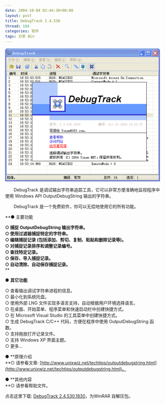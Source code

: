 ```yaml
---
date: 2004-10-04 02:44:30+00:00
layout: post
title: DebugTrack 2.4.530
thread: 164
categories: 软件
tags: 分享 Win
---
```


![ ](/assets/1096800239.gif)

  


　　DebugTrack 是调试输出字符串追踪工具，它可以非常方便准确地监视程序中使用 Windows API OutputDebugString 输出的字符串。

  


　　DebugTrack 是一个免费软件，你可以无偿地使用它的所有功能。

  
  
  


**● 主要功能  
  
**○ 捕捉 OutputDebugString 输出字符串。**  
**○ 使用过滤器捕捉特定的字符串。**  
**○ 编辑捕捉记录 (包括添加、剪切、复制、粘贴和删除记录等)。**  
**○ 对捕捉记录排序和调整记录编号。**  
**○ 查找特定记录。**  
**○ 保存、导入捕捉记录。**  
**○ 自动清除、自动保存捕捉记录。**  
**  
  
● **其它功能**  
  
○ 查看输出调试字符串进程的信息。  
○ 最小化到系统托盘。  
○ 使用外部 LNG 文件实现多语言支持，自动根据用户环境选择语言。  
○ 在桌面、开始菜单、程序菜单和快速启动栏中创建快捷方式。  
○ 在 Microsoft Visual Studio 的工具菜单中创建快捷方式。  
○ 生成 DebugTrack C/C++ 代码，方便在程序中使用 OutputDebugString 函数。  
○ 支持拖放打开记录文件。  
○ 支持 Windows XP 界面主题。  
○ 更多...  
  
  
● **原理介绍  
**○ 请参看文章: [http://www.unixwiz.net/techtips/outputdebugstring.html](http://www.unixwiz.net/techtips/outputdebugstring.html)。  
  
  
● **其他内容  
**○ 请参看帮助文件。

  


点击这里下载: [DebugTrack 2.4.530.1830](/assets/1096801352.rar)，为WinRAR 自解压包。

  

